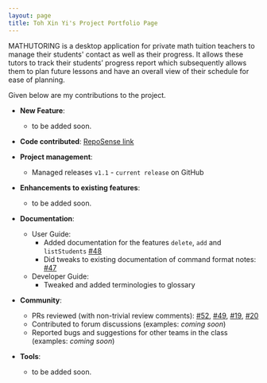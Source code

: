 ```yaml
---
layout: page
title: Toh Xin Yi's Project Portfolio Page
---
```


MATHUTORING is a desktop application for private math tuition teachers to manage their students' contact as well as
their progress. It allows these tutors to track their students’ progress report which subsequently allows them to plan
future lessons and have an overall view of their schedule for ease of planning.

Given below are my contributions to the project.

* **New Feature**: 
  * to be added soon.

* **Code contributed**: [RepoSense link](https://nus-cs2103-ay2223s2.github.io/tp-dashboard/?search=&sort=groupTitle&sortWithin=title&timeframe=commit&mergegroup=&groupSelect=groupByRepos&breakdown=true&checkedFileTypes=docs~functional-code~test-code~other&since=2023-02-17)

* **Project management**:
    * Managed releases `v1.1` - `current release` on GitHub

* **Enhancements to existing features**:
    * to be added soon.
  
* **Documentation**:
    * User Guide:
        * Added documentation for the features `delete`, `add` and `listStudents` [\#48]()
        * Did tweaks to existing documentation of command format notes: [\#47]()
    * Developer Guide:
        * Tweaked and added terminologies to glossary

* **Community**:
    * PRs reviewed (with non-trivial review comments): [\#52](), [\#49](), [\#19](), [\#20]()
    * Contributed to forum discussions (examples: *coming soon*)
    * Reported bugs and suggestions for other teams in the class (examples: *coming soon*)

* **Tools**:
    * to be added soon.
